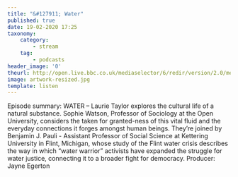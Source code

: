 ```yaml
---
title: "&#127911; Water"
published: true
date: 19-02-2020 17:25
taxonomy:
    category:
        - stream
    tag:
        - podcasts
header_image: '0'
theurl: http://open.live.bbc.co.uk/mediaselector/6/redir/version/2.0/mediaset/audio-nondrm-download/proto/http/vpid/p0833ydw.mp3
image: artwork-resized.jpg
template: listen
--- 
```

Episode summary: WATER – Laurie Taylor explores the cultural life of a natural substance. Sophie Watson, Professor of Sociology at the Open University, considers the taken for granted-ness of this vital fluid and the everyday connections it forges amongst human beings. They’re joined by Benjamin J. Pauli - Assistant Professor of Social Science at Kettering University in Flint, Michigan, whose study of the Flint water crisis describes the way in which “water warrior” activists have expanded the struggle for water justice, connecting it to a broader fight for democracy. Producer: Jayne Egerton
